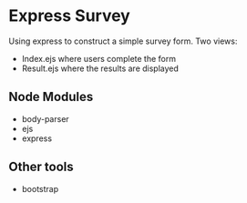 # Express Survey
Using express to construct a simple survey form. 
Two views: 
- Index.ejs where users complete the form 
- Result.ejs where the results are displayed

## Node Modules
- body-parser
- ejs
- express

## Other tools
- bootstrap

